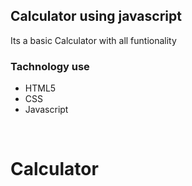 ## Calculator using javascript 
Its a basic Calculator with all funtionality
<br>


### Tachnology use 
- HTML5
- CSS
- Javascript
<br>
  

# Calculator
